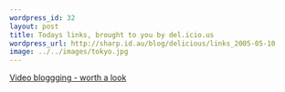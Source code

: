 ```yaml
--- 
wordpress_id: 32
layout: post
title: Todays links, brought to you by del.icio.us
wordpress_url: http://sharp.id.au/blog/delicious/links_2005-05-10
image: ../../images/tokyo.jpg
---
```

<a href="http://www.rocketboom.com/vlog/">Video bloggging - worth a look</a>
<br />
